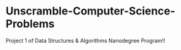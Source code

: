 # Unscramble-Computer-Science-Problems
Project 1 of  Data Structures &amp; Algorithms Nanodegree Program!!

